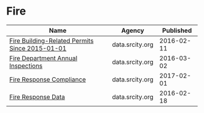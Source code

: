 # Fire

Name | Agency | Published
---- | ---- | ---------
[Fire Building-Related Permits Since 2015-01-01](../socrata/h553-bxek.md) | data.srcity.org | 2016-02-11
[Fire Department Annual Inspections](../socrata/cmjg-efs2.md) | data.srcity.org | 2016-03-02
[Fire Response Compliance](../socrata/q3vj-z25u.md) | data.srcity.org | 2017-02-01
[Fire Response Data](../socrata/xat7-6zyk.md) | data.srcity.org | 2016-02-18

